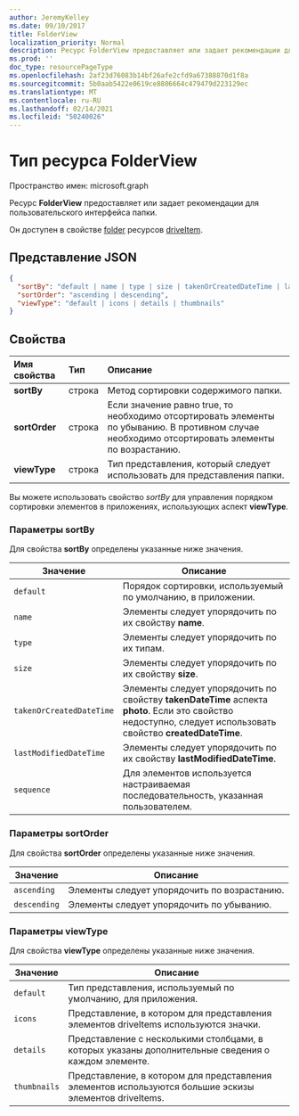 ```yaml
---
author: JeremyKelley
ms.date: 09/10/2017
title: FolderView
localization_priority: Normal
description: Ресурс FolderView предоставляет или задает рекомендации для пользовательского интерфейса папки.
ms.prod: ''
doc_type: resourcePageType
ms.openlocfilehash: 2af23d76083b14bf26afe2cfd9a67388870d1f8a
ms.sourcegitcommit: 5b0aab5422e0619ce8806664c479479d223129ec
ms.translationtype: MT
ms.contentlocale: ru-RU
ms.lasthandoff: 02/14/2021
ms.locfileid: "50240026"
---
```

# <a name="folderview-resource-type"></a>Тип ресурса FolderView

Пространство имен: microsoft.graph

Ресурс **FolderView** предоставляет или задает рекомендации для пользовательского интерфейса папки.

Он доступен в свойстве [folder][folder-facet] ресурсов [driveItem][item-resource].

## <a name="json-representation"></a>Представление JSON

<!-- { "blockType": "resource", "@odata.type": "microsoft.graph.folderView" } -->

```json
{
  "sortBy": "default | name | type | size | takenOrCreatedDateTime | lastModifiedDateTime | sequence",
  "sortOrder": "ascending | descending",
  "viewType": "default | icons | details | thumbnails"
}
```

## <a name="properties"></a>Свойства

| Имя свойства         | Тип   | Описание
|:----------------------|:-------|:--------------------------------------------
| **sortBy**            | строка | Метод сортировки содержимого папки.
| **sortOrder**         | строка | Если значение равно true, то необходимо отсортировать элементы по убыванию. В противном случае необходимо отсортировать элементы по возрастанию.
| **viewType**          | строка | Тип представления, который следует использовать для представления папки.

Вы можете использовать свойство _sortBy_ для управления порядком сортировки элементов в приложениях, использующих аспект **viewType**.

### <a name="sortby-options"></a>Параметры sortBy

Для свойства **sortBy** определены указанные ниже значения.

| Значение                    | Описание
| ------------------------ | --------------------------------------------------
| `default`                | Порядок сортировки, используемый по умолчанию, в приложении.
| `name`                   | Элементы следует упорядочить по их свойству **name**.
| `type`                   | Элементы следует упорядочить по их типам.
| `size`                   | Элементы следует упорядочить по их свойству **size**.
| `takenOrCreatedDateTime` | Элементы следует упорядочить по свойству **takenDateTime** аспекта **photo**. Если это свойство недоступно, следует использовать свойство **createdDateTime**.
| `lastModifiedDateTime`   | Элементы следует упорядочить по их свойству **lastModifiedDateTime**.
| `sequence`               | Для элементов используется настраиваемая последовательность, указанная пользователем.


### <a name="sortorder-options"></a>Параметры sortOrder

Для свойства **sortOrder** определены указанные ниже значения.

| Значение        | Описание
| ------------ | --------------------------------------------------------------
| `ascending`  | Элементы следует упорядочить по возрастанию.
| `descending` | Элементы следует упорядочить по убыванию.


### <a name="viewtype-options"></a>Параметры viewType

Для свойства **viewType** определены указанные ниже значения.

| Значение        | Описание
| ------------ | --------------------------------------------------------------
| `default`    | Тип представления, используемый по умолчанию, для приложения.
| `icons`      | Представление, в котором для представления элементов driveItems используются значки.
| `details`    | Представление с несколькими столбцами, в которых указаны дополнительные сведения о каждом элементе.
| `thumbnails` | Представление, в котором для представления элементов используются большие эскизы элементов driveItems.


[item-resource]: driveitem.md
[folder-facet]: folder.md

<!-- {
  "type": "#page.annotation",
  "description": "The FolderView facet provides or sets recommendations on the user-experience of a folder.",
  "keywords": "view, folderview, sortby, sortorder, viewtype, coversourceid, folder",
  "section": "documentation",
  "suppressions": [
    "Warning: /api-reference/v1.0/resources/folderview.md:
      Found potential enums in resource example that weren't defined in a table:(default,icons,details,thumbnails) are in resource, but () are in table",
    "Warning: /api-reference/v1.0/resources/folderview.md:
      Found potential enums in resource example that weren't defined in a table:(default,name,type,size,takenOrCreatedDateTime,lastModifiedDateTime,sequence) are in resource, but () are in table",
    "Warning: /api-reference/v1.0/resources/folderview.md:
      Found potential enums in resource example that weren't defined in a table:(ascending,descending) are in resource, but () are in table"
  ],
  "tocPath": "Facets/FolderView"
} -->


